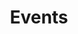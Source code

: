---
title: Events
layout: events.hbs
regions:
  - region: Africa
  - region: Asia
    conferences:
      - name: NodeFest (東京Node学園祭)
        desc: NodeFest is a yearly conference in Tokyo organized by the Node.js Japan user group.
        link: 'http://nodefest.jp/2015/'
        twitter: nodefest
        lat: 35.6580415
        lon: 139.6960736
        location: 〒150-0043 東京都渋谷区道玄坂1丁目12番1号 渋谷マークシティ ウエスト13階
      - name: JSConf.asia
        location: 'reddot design museum, Singapore, Singapore'
        link: 'http://jsconf.asia'
        desc: "JSConf.Asia brings Southeast Asia's open web developer community together to exchange, to learn and entertain."
        lat: 1.2782037
        lon: 103.843435
        twitter: jsconfasia
      - name: JSConf.cn
        location: China
        link: 'http://jsconf.cn/'
        desc: Yearly JavaScript community conference.
        lat: 22.5341176
        lon: 113.9064642
  - region: Europe
    conferences:
      - name: NodeConf.eu
        desc: 'Yearly NodeConf in Waterford, Ireland.'
        link: 'http://nodeconf.eu'
        lat: 52.2533703
        lon: -7.0593531
      - name: NodeConf Barcelona
        desc: 'Yearly NodeConf in Bercelona, Spain.'
        link: 'http://barcelona.nodeconf.com/'
        lat: 41.3870295
        lon: 2.1693952
        location: 'Mobile World Centre, Barcelona, Spain'
      - name: NodeConf Oslo
        link: 'http://oslo.nodeconf.com/'
        desc: Yearly Norwegian NodeConf.
        lat: 59.8937806
        lon: 10.6450355
      - name: nodejsconf.it
        link: 'http://nodejsconf.it/'
        desc: Yearly Italian conference.
        lat: 45.4639833
        lon: 10.534382
      - name: JSConf.eu
        link: 'http://jsconf.eu'
        desc: 'Yearly JavaScript conference in Berlin, Germany.'
        location: 'Radial System V, Berlin, Germany.'
        lat: 52.5102922
        lon: 13.4286193
  - region: Latin America
  - region: North America
    conferences:
      - name: Node.js Interactive
        dates:
          - 2015-12-08T00:00:00.000Z
          - 2015-12-09T00:00:00.000Z
        link: 'http://events.linuxfoundation.org/events/node-interactive'
        image: 'http://events.linuxfoundation.org/sites/events/files/nodeint15_400x400.png'
        desc: Node.js Foundation lead conference.
        location: 'Hilton Portland & Executive Tower, Portland, OR'
        lat: 45.5167983
        lon: -122.6815443
      - name: NodeConf Adventure
        link: 'http://nodeconf.com'
        desc: Unconference for Node.js developers.
        location: 'Walker Creek Ranch, Marin County, CA, USA'
        lat: 38.1665953
        lon: -122.8083025
      - name: Empire Node
        link: 'http://2015.empirenode.org/'
        desc: Yearly Node.js conference in New York City.
        lat: 40.704031
        lon: -74.013747
        location: 'National Museum of the American Indian, NYC, NY'
      - name: EmpireJS
        desc: Yearly JS Conference in New York City.
        lat: 40.704031
        lon: -74.013747
        location: 'National Museum of the American Indian, NYC, NY'
      - name: Node Community Convention
        dates:
          - 2016-01-26T00:00:00.000Z
          - 2016-01-27T00:00:00.000Z
          - 2016-01-28T00:00:00.000Z
        link: 'http://nodecommunityconvention.com/?gclid=CK6y2d_-rMkCFQ8yaQod_mkBMQ'
        desc: Real Time Innovation for the Node.js Community
        lat: 37.788678
        lon: -122.4126467
        location: "Marine's Memorial Theatre, 609 Sutter Street, San Francisco, CA 94102"
  - region: South Pacific
---